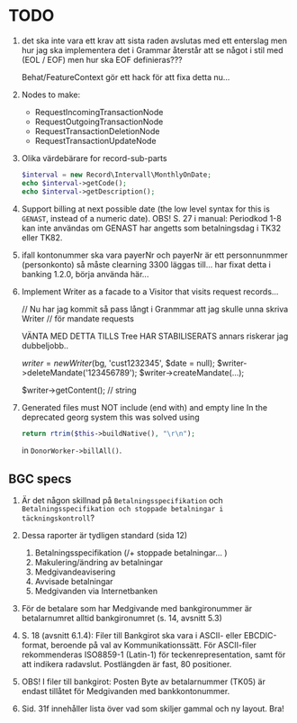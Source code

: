 TODO
====

1. det ska inte vara ett krav att sista raden avslutas med ett enterslag
   men hur jag ska implementera det i Grammar återstår att se
   något i stil med
   (EOL / EOF)
   men hur ska EOF definieras???

   Behat/FeatureContext gör ett hack för att fixa detta nu...

1. Nodes to make:
    - RequestIncomingTransactionNode
    - RequestOutgoingTransactionNode
    - RequestTransactionDeletionNode
    - RequestTransactionUpdateNode

1. Olika värdebärare for record-sub-parts
    ```php
    $interval = new Record\Intervall\MonthlyOnDate;
    echo $interval->getCode();
    echo $interval->getDescription();
    ```

1. Support billing at next possible date (the low level syntax for
   this is `GENAST`, instead of a numeric date). OBS! S. 27 i manual: Periodkod
   1-8 kan inte användas om GENAST har angetts som betalningsdag i TK32 eller TK82.

1. ifall kontonummer ska vara payerNr och payerNr är ett personnunmmer (personkonto)
   så måste clearning 3300 läggas till...
   har fixat detta i banking 1.2.0, börja använda här...

1. Implement Writer as a facade to a Visitor that visits request records...

   // Nu har jag kommit så pass långt i Granmmar att jag skulle unna skriva Writer
   // för mandate requests

   VÄNTA MED DETTA TILLS Tree HAR STABILISERATS
   annars riskerar jag dubbeljobb..

   $writer = new Writer($bg, 'cust1232345', $date = null);
   $writer->deleteMandate('123456789');
   $writer->createMandate(...);

   $writer->getContent(); // string

1. Generated files must NOT include (end with) and empty line
   In the deprecated georg system this was solved using
   ```php
   return rtrim($this->buildNative(), "\r\n");
   ```
   in `DonorWorker->billAll()`.

BGC specs
---------
1. Är det någon skillnad på `Betalningsspecifikation` och
   `Betalningsspecifikation och stoppade betalningar i täckningskontroll`?

1. Dessa raporter är tydligen standard (sida 12)
   1. Betalningsspecifikation (/+ stoppade betalningar...   )
   1. Makulering/ändring av betalningar
   1. Medgivandeavisering
   1. Avvisade betalningar
   1. Medgivanden via Internetbanken

1. För de betalare som har Medgivande med bankgironummer är betalarnumret alltid
   bankgironumret (s. 14, avsnitt 5.3)

1. S. 18 (avsnitt 6.1.4): Filer till Bankgirot ska vara i ASCII- eller EBCDIC-format,
   beroende på val av Kommunikationssätt. För ASCII-filer rekommenderas ISO8859-1
   (Latin-1) för teckenrepresentation, samt <CRLF> för att indikera radavslut.
   Postlängden är fast, 80 positioner.

1. OBS! I filer till bankgirot: Posten Byte av betalarnummer (TK05) är endast
   tillåtet för Medgivanden med bankkontonummer.

1. Sid. 31f innehåller lista över vad som skiljer gammal och ny layout. Bra!
